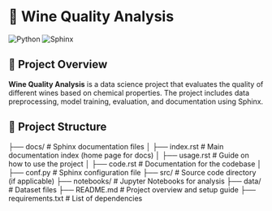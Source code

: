 # 🍷 Wine Quality Analysis

![Python](https://img.shields.io/badge/python-3.7%2B-blue)
![Sphinx](https://img.shields.io/badge/Sphinx-Documentation-orange)

## 📌 Project Overview

**Wine Quality Analysis** is a data science project that evaluates the quality of different wines based on chemical properties. The project includes data preprocessing, model training, evaluation, and documentation using Sphinx.

## 📁 Project Structure

├── docs/                 # Sphinx documentation files
│   ├── index.rst         # Main documentation index (home page for docs)
│   ├── usage.rst         # Guide on how to use the project
│   ├── code.rst          # Documentation for the codebase
│   ├── conf.py           # Sphinx configuration file
├── src/                  # Source code directory (if applicable)
├── notebooks/            # Jupyter Notebooks for analysis
├── data/                 # Dataset files
├── README.md             # Project overview and setup guide
├── requirements.txt      # List of dependencies

